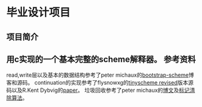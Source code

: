 毕业设计项目
=====
项目简介
----
   用c实现的一个基本完整的scheme解释器。
参考资料
----
   read,write层以及基本的数据结构参考了peter michaux的[bootstrap-scheme][1]博客和源码。
   continuation的实现参考了flysnowxg的[tinyscheme revised][2]版本源码以及R.Kent Dybvig的[paper][3]。
   垃圾回收参考了peter michaux的[博文][4]及[标记清除算法][5]。
   
   
[1]:http://peter.michaux.ca/articles/scheme-from-scratch-introduction
[2]:http://flysnowxg.googlecode.com/svn/tinyscheme_note/
[3]:http://www.cs.indiana.edu/~dyb/papers/3imp.pdf
[4]:http://peter.michaux.ca/articles/scheme-from-scratch-bootstrap-v0_22-garbage-collection
[5]:https://www.google.com.hk/webhp?hl=zh-CN#hl=zh-CN&newwindow=1&q=标记清除算法&safe=strict
